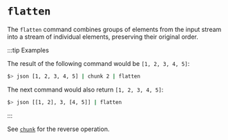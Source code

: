 # `flatten`

The `flatten` command combines groups of elements from the input stream into a stream of individual elements, preserving their original order.

:::tip Examples

The result of the following command would be `[1, 2, 3, 4, 5]`:

```bash
$> json [1, 2, 3, 4, 5] | chunk 2 | flatten
```

The next command would also return `[1, 2, 3, 4, 5]`:

```bash
$> json [[1, 2], 3, [4, 5]] | flatten
```

:::

See [`chunk`](./chunk.md) for the reverse operation.
